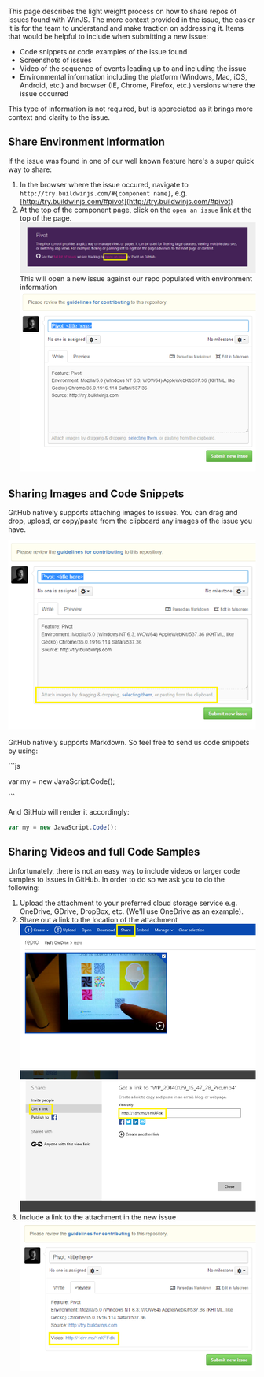 This page describes the light weight process on how to share repos of issues found with WinJS. The more context provided in the issue, the easier it is for the team to understand and make traction on addressing it. Items that would be helpful to include when submitting a new issue:
* Code snippets or code examples of the issue found
* Screenshots of issues
* Video of the sequence of events leading up to and including the issue
* Environmental information including the platform (Windows, Mac, iOS, Android, etc.) and browser (IE, Chrome, Firefox, etc.) versions where the issue occurred

This type of information is not required, but is appreciated as it brings more context and clarity to the issue.

## Share Environment Information
If the issue was found in one of our well known feature here's a super quick way to share:

1. In the browser where the issue occured, navigate to `http://try.buildwinjs.com/#{component name}`, e.g. [http://try.buildwinjs.com/#pivot](http://try.buildwinjs.com/#pivot)
2. At the top of the component page, click on the `open an issue` link at the top of the page.
![Open an Issue](images/issues/openIssueLink.png)
This will open a new issue against our repo populated with environment information
![New Issue on Github](images/issues/newIssue.png)

## Sharing Images and Code Snippets
GitHub natively supports attaching images to issues. You can drag and drop, upload, or copy/paste from the clipboard any images of the issue you have.

![Attach Image Issue](images/issues/newIssueClipboard.png)

GitHub natively supports Markdown. So feel free to send us code snippets by using:

\`\`\`js

var my = new JavaScript.Code();

\`\`\`

And GitHub will render it accordingly:
```js
var my = new JavaScript.Code();
```

## Sharing Videos and full Code Samples
Unfortunately, there is not an easy way to include videos or larger code samples to issues in GitHub. In order to do so we ask you to do the following:

1. Upload the attachment to your preferred cloud storage service e.g. OneDrive, GDrive, DropBox, etc. (We'll use OneDrive as an example).
2. Share out a link to the location of the attachment
![Share](images/issues/share.png)
![Get A Link](images/issues/getALink.png)
3. Include a link to the attachment in the new issue
![Attachment in new issue](images/issues/pasteInLink.png)

 
